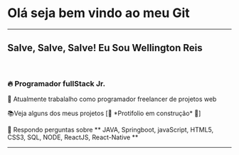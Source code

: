 <h1><strong>Olá seja bem vindo ao meu Git</strong></h1><hr>
<h2>Salve, Salve, Salve! Eu Sou Wellington Reis <img scr="https://raw.githubusercontent.com/kaueMarques/kaueMarques/master/hi.gif" width= "30px"></h2><br>
<h3>🔥 Programador fullStack Jr.</h3>
<p>💼 Atualmente trabalalho como programador freelancer de projetos web </p>
<p>📚Veja alguns dos meus projetos [🚨 *Protifolio em construção* 🚨] </p>
<p>🔎 Respondo perguntas sobre ** JAVA, Springboot, javaScript, HTML5, CSS3, SQL, NODE, ReactJS, React-Native ** </p><hr>

<!--
**wellington-reis/wellington-reis** is a ✨ _special_ ✨ repository because its `README.md` (this file) appears on your GitHub profile.

Here are some ideas to get you started:

- 🔭 I’m currently working on ...
- 🌱 I’m currently learning ...
- 👯 I’m looking to collaborate on ...
- 🤔 I’m looking for help with ...
- 💬 Ask me about ...
- 📫 How to reach me: ...
- 😄 Pronouns: ...
- ⚡ Fun fact: ...
-->
